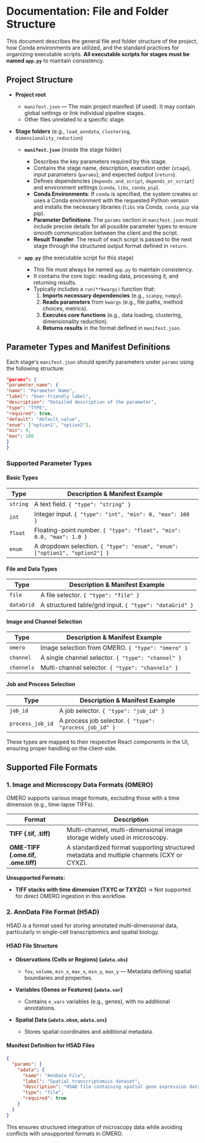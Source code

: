 # Documentation: File and Folder Structure

This document describes the general file and folder structure of the project, how Conda environments are utilized, and the standard practices for organizing executable scripts. **All executable scripts for stages must be named `app.py`** to maintain consistency.

## Project Structure

- **Project root**
    - `manifest.json` — The main project manifest (if used). It may contain global settings or link individual pipeline stages.
    - Other files unrelated to a specific stage.

- **Stage folders** (e.g., `load_anndata`, `clustering`, `dimensionality_reduction`)
    - **`manifest.json`** (inside the stage folder)
        - Describes the key parameters required by this stage.
        - Contains the stage name, description, execution order (`stage`), input parameters (`params`), and expected output (`return`).
        - Defines dependencies (`depends_and_script`, `depends_or_script`) and environment settings (`conda`, `libs`, `conda_pip`).
        - **Conda Environments**: If `conda` is specified, the system creates or uses a Conda environment with the requested Python version and installs the necessary libraries (`libs` via Conda, `conda_pip` via pip).
        - **Parameter Definitions**: The `params` section in `manifest.json` must include precise details for all possible parameter types to ensure smooth communication between the client and the script.
        - **Result Transfer**: The result of each script is passed to the next stage through the structured output format defined in `return`.

    - **`app.py`** (the executable script for this stage)
        - This file must always be named `app.py` to maintain consistency.
        - It contains the core logic: reading data, processing it, and returning results.
        - Typically includes a `run(**kwargs)` function that:
            1. **Imports necessary dependencies** (e.g., `scanpy`, `numpy`).
            2. **Reads parameters** from `kwargs` (e.g., file paths, method choices, metrics).
            3. **Executes core functions** (e.g., data loading, clustering, dimensionality reduction).
            4. **Returns results** in the format defined in `manifest.json`.

## Parameter Types and Manifest Definitions

Each stage's `manifest.json` should specify parameters under `params` using the following structure:

```json
"params": {
"parameter_name": {
"name": "Parameter Name",
"label": "User-friendly label",
"description": "Detailed description of the parameter",
"type": "TYPE",
"required": true,
"default": "default_value",
"enum": ["option1", "option2"],
"min": 0,
"max": 100
}
}
```

### Supported Parameter Types

#### Basic Types
| Type       | Description & Manifest Example |
|------------|--------------------------------|
| `string`   | A text field. `{ "type": "string" }` |
| `int`      | Integer input. `{ "type": "int", "min": 0, "max": 100 }` |
| `float`    | Floating-point number. `{ "type": "float", "min": 0.0, "max": 1.0 }` |
| `enum`     | A dropdown selection. `{ "type": "enum", "enum": ["option1", "option2"] }` |

#### File and Data Types
| Type       | Description & Manifest Example |
|------------|--------------------------------|
| `file`     | A file selector. `{ "type": "file" }` |
| `dataGrid` | A structured table/grid input. `{ "type": "dataGrid" }` |

#### Image and Channel Selection
| Type       | Description & Manifest Example |
|------------|--------------------------------|
| `omero`    | Image selection from OMERO. `{ "type": "omero" }` |
| `channel`  | A single channel selector. `{ "type": "channel" }` |
| `channels` | Multi-channel selector. `{ "type": "channels" }` |

#### Job and Process Selection
| Type       | Description & Manifest Example |
|------------|--------------------------------|
| `job_id`   | A job selector. `{ "type": "job_id" }` |
| `process_job_id` | A process job selector. `{ "type": "process_job_id" }` |

These types are mapped to their respective React components in the UI, ensuring proper handling on the client-side.

## Supported File Formats

### **1. Image and Microscopy Data Formats (OMERO)**
OMERO supports various image formats, excluding those with a time dimension (e.g., time-lapse TIFFs).

| Format        | Description |
|--------------|-------------|
| **TIFF (.tif, .tiff)** | Multi-channel, multi-dimensional image storage widely used in microscopy. |
| **OME-TIFF (.ome.tif, .ome.tiff)** | A standardized format supporting structured metadata and multiple channels (CXY or CYXZ). |

**Unsupported Formats:**
- **TIFF stacks with time dimension (TXYC or TXYZC)** → Not supported for direct OMERO ingestion in this workflow.

### **2. AnnData File Format (H5AD)**
H5AD is a format used for storing annotated multi-dimensional data, particularly in single-cell transcriptomics and spatial biology.

#### **H5AD File Structure**
- **Observations (Cells or Regions) (`adata.obs`)**
    - `fov`, `volume`, `min_x`, `max_x`, `min_y`, `max_y` — Metadata defining spatial boundaries and properties.

- **Variables (Genes or Features) (`adata.var`)**
    - Contains `n_vars` variables (e.g., genes), with no additional annotations.

- **Spatial Data (`adata.obsm`, `adata.uns`)**
    - Stores spatial coordinates and additional metadata.

#### **Manifest Definition for H5AD Files**
```json
{
  "params": {
    "adata": {
      "name": "AnnData File",
      "label": "Spatial transcriptomics dataset",
      "description": "H5AD file containing spatial gene expression data",
      "type": "file",
      "required": true
    }
  }
}
```

This ensures structured integration of microscopy data while avoiding conflicts with unsupported formats in OMERO.

